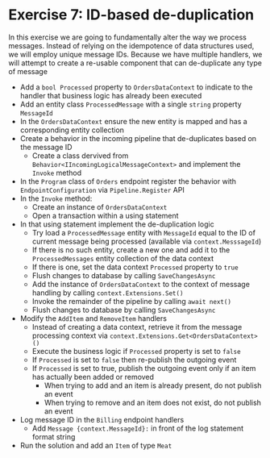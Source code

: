# Exercise 7: ID-based de-duplication

In this exercise we are going to fundamentally alter the way we process messages. Instead of relying on the idempotence of data structures used, we will employ unique message IDs. Because we have multiple handlers, we will attempt to create a re-usable component that can de-duplicate any type of message

- Add a `bool Processed` property to `OrdersDataContext` to indicate to the handler that business logic has already been executed
- Add an entity class `ProcessedMessage` with a single `string` property `MessageId`
- In the `OrdersDataContext` ensure the new entity is mapped and has a corresponding entity collection
- Create a behavior in the incoming pipeline that de-duplicates based on the message ID
  - Create a class dervived from `Behavior<IIncomingLogicalMessageContext>` and implement the `Invoke` method
- In the `Program` class of `Orders` endpoint register the behavior with `EndpointConfiguration` via `Pipeline.Register` API
- In the `Invoke` method:
  - Create an instance of `OrdersDataContext`
  - Open a transaction within a using statement
- In that using statement implement the de-duplication logic
  - Try load a `ProcessedMessage` entity with `MessageId` equal to the ID of current message being processed (available via `context.MesssageId`)
  - If there is no such entity, create a new one and add it to the `ProcessedMessages` entity collection of the data context
  - If there is one, set the data context `Processed` property to `true`
  - Flush changes to database by calling `SaveChangesAsync`
  - Add the instance of `OrdersDataContext` to the context of message handling by calling `context.Extensions.Set()`
  - Invoke the remainder of the pipeline by calling `await next()`
  - Flush changes to database by calling `SaveChangesAsync`
- Modify the `AddItem` and `RemoveItem` handlers
  - Instead of creating a data context, retrieve it from the message processing context via `context.Extensions.Get<OrdersDataContext>()`
  - Execute the business logic if `Processed` property is set to `false`
  - If `Processed` is set to `false` then re-publish the outgoing event
  - If `Processed` is set to true, publish the outgoing event only if an item has actually been added or removed
    - When trying to add and an item is already present, do not publish an event
    - When trying to remove and an item does not exist, do not publish an event 
- Log message ID in the `Billing` endpoint handlers
  - Add `Message {context.MessageId}:` in front of the log statement format string
- Run the solution and add an `Item` of type `Meat`